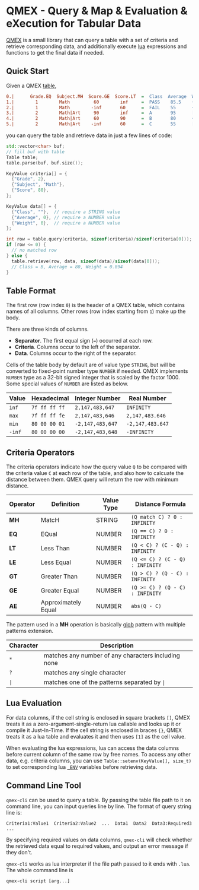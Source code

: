 # QMEX - Query & Map & Evaluation & eXecution for Tabular Data

[QMEX](https://github.com/huangqinjin/QMEX) is a small library that can query a table with a set of criteria and
retrieve corresponding data, and additionally execute [lua](https://www.lua.org/) expressions and functions to
get the final data if needed.

## Quick Start

Given a QMEX [table](test/demo.ini),

```ini
0.|      Grade.EQ  Subject.MH  Score.GE  Score.LT  =  Class  Average  Weight
1.|        1        Math         60        inf     =  PASS    85.5    {0.6;print(Class,Average)}
2.|        1        Math        -inf       60      =  FAIL    55      {0.4}
3.|        2        Math|Art     90        inf     =  A       95      [math.random]
4.|        2        Math|Art     60        90      =  B       80      {math.sqrt(Average/100)}
5.|        2        Math|Art    -inf       60      =  C       55      [CalcWeight]
```

you can query the table and retrieve data in just a few lines of code:

```c++
std::vector<char> buf;
// fill buf with table
Table table;
table.parse(buf, buf.size());

KeyValue criteria[] = {
  {"Grade", 2},
  {"Subject", "Math"},
  {"Score", 80},
};

KeyValue data[] = {
  {"Class", ""},  // require a STRING value
  {"Average", 0}, // require a NUMBER value
  {"Weight", 0},  // require a NUMBER value
};

int row = table.query(criteria, sizeof(criteria)/sizeof(criteria[0])); // return 4
if (row <= 0) {
  // no matched row
} else {
  table.retrieve(row, data, sizeof(data)/sizeof(data[0]));
  // Class = B, Average = 80, Weight = 0.894
}

```

## Table Format
The first row (row index `0`) is the header of a QMEX table, which contains names of all columns. Other rows (row index
starting from `1`) make up the body.

There are three kinds of columns.
- **Separator**. The first equal sign (`=`) occurred at each row.
- **Criteria**. Columns occur to the left of the separator.
- **Data**. Columns occur to the right of the separator.

Cells of the table body by default are of value type `STRING`, but will be converted to fixed-point number type `NUMBER`
if needed. QMEX implements `NUMBER` type as a 32-bit signed integer that is scaled by the factor 1000. Some special values
of `NUMBER` are listed as below.

| Value  | Hexadecimal   | Integer Number   | Real Number      |
|--------| --------------|------------------|------------------|
| `inf`  | `7f ff ff ff` | `2,147,483,647`  | `INFINITY`       |
| `max`  | `7f ff ff fe` | `2,147,483,646`  | `2,147,483.646`  |
| `min`  | `80 00 00 01` | `-2,147,483,647` | `-2,147,483.647` |
| `-inf` | `80 00 00 00` | `-2,147,483,648` | `-INFINITY`      |


## Criteria Operators
The criteria operators indicate how the query value `Q` to be compared with the criteria value `C` at each row of the
table, and also how to calcuate the distance between them. QMEX query will return the row with minimum distance.

| Operator | Definition          | Value Type | Distance Formula                |
|----------|---------------------|------------|---------------------------------|
| **MH**   | MatcH               | STRING     | `(Q match C) ? 0 : INFINITY`    |
| **EQ**   | EQual               | NUMBER     | `(Q == C) ? 0 : INFINITY`       |
| **LT**   | Less Than           | NUMBER     | `(Q < C) ? (C - Q) : INFINITY`  |
| **LE**   | Less Equal          | NUMBER     | `(Q <= C) ? (C - Q) : INFINITY` |
| **GT**   | Greater Than        | NUMBER     | `(Q > C) ? (Q - C) : INFINITY`  |
| **GE**   | Greater Equal       | NUMBER     | `(Q >= C) ? (Q - C) : INFINITY` |
| **AE**   | Approximately Equal | NUMBER     | `abs(Q - C)`                    |

The pattern used in a **MH** operation is basically [glob](https://en.wikipedia.org/wiki/Glob_(programming)) pattern
with multiple patterns extension.

| Character | Description                                         |
|-----------|-----------------------------------------------------|
| `*`       | matches any number of any characters including none |
| `?`       | matches any single character                        |
| `\|`      | matches one of the patterns separated by `\|`       |


## Lua Evaluation
For data columns, if the cell string is enclosed in square brackets `[]`, QMEX treats it as a zero-argument-single-return
lua callable and looks up it or compile it Just-In-Time. If the cell string is enclosed in braces `{}`, QMEX treats it as
a lua table and evaluates it and then uses `[1]` as the cell value.

When evaluating the lua expressions, lua can access the data columns before current column of the same row by free names.
To access any other data, e.g. criteria columns, you can use `Table::setenv(KeyValue[], size_t)` to set corresponding lua
[`_ENV`](https://www.lua.org/manual/5.4/manual.html#2.2) variables before retrieving data.


## Command Line Tool
`qmex-cli` can be used to query a table. By passing the table file path to it on command line, you can input queries
line by line. The format of query string line is:

```
Criteria1:Value1  Criteria2:Value2  ...  Data1  Data2  Data3:Required3 ...
```

By specifying required values on data columns, `qmex-cli` will check whether the retrieved data equal to required values,
and output an error message if they don't.

`qmex-cli` works as lua interpreter if the file path passed to it ends with `.lua`. The whole command line is

```shell
qmex-cli script [arg...]
```
